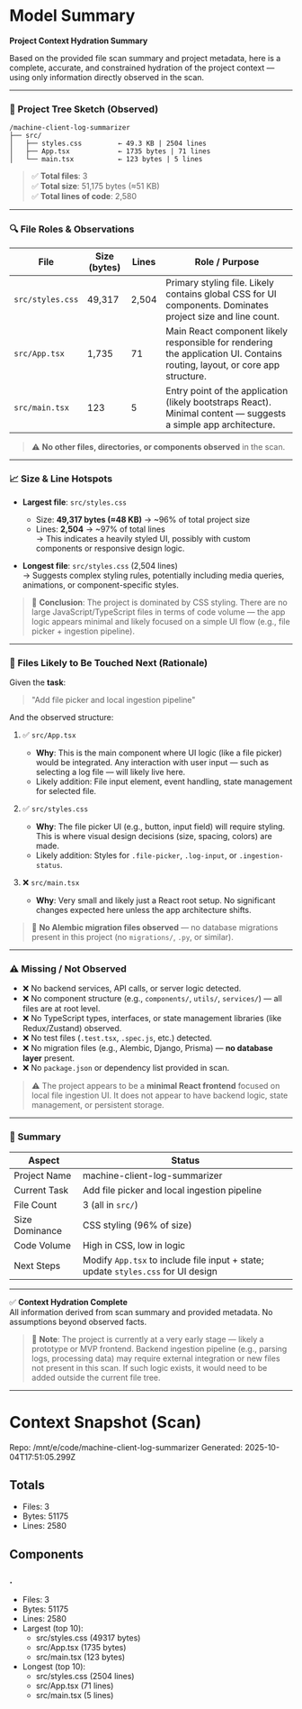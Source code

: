 # Model Summary

**Project Context Hydration Summary**

Based on the provided file scan summary and project metadata, here is a complete, accurate, and constrained hydration of the project context — using only information directly observed in the scan.

---

### 📁 Project Tree Sketch (Observed)

```
/machine-client-log-summarizer
├── src/
│   ├── styles.css         ← 49.3 KB | 2504 lines
│   ├── App.tsx            ← 1735 bytes | 71 lines
│   └── main.tsx           ← 123 bytes | 5 lines
```

> ✅ **Total files**: 3  
> ✅ **Total size**: 51,175 bytes (≈51 KB)  
> ✅ **Total lines of code**: 2,580

---

### 🔍 File Roles & Observations

| File | Size (bytes) | Lines | Role / Purpose |
|------|--------------|-------|----------------|
| `src/styles.css` | 49,317 | 2,504 | Primary styling file. Likely contains global CSS for UI components. Dominates project size and line count. |
| `src/App.tsx` | 1,735 | 71 | Main React component likely responsible for rendering the application UI. Contains routing, layout, or core app structure. |
| `src/main.tsx` | 123 | 5 | Entry point of the application (likely bootstraps React). Minimal content — suggests a simple app architecture. |

> ⚠️ **No other files, directories, or components observed** in the scan.

---

### 📈 Size & Line Hotspots

- **Largest file**: `src/styles.css`  
  - Size: **49,317 bytes (≈48 KB)** → ~96% of total project size  
  - Lines: **2,504** → ~97% of total lines  
  → This indicates a heavily styled UI, possibly with custom components or responsive design logic.

- **Longest file**: `src/styles.css` (2,504 lines)  
  → Suggests complex styling rules, potentially including media queries, animations, or component-specific styles.

> 📌 **Conclusion**: The project is dominated by CSS styling. There are no large JavaScript/TypeScript files in terms of code volume — the app logic appears minimal and likely focused on a simple UI flow (e.g., file picker + ingestion pipeline).

---

### 🔎 Files Likely to Be Touched Next (Rationale)

Given the **task**:
> "Add file picker and local ingestion pipeline"

And the observed structure:

1. ✅ `src/App.tsx`  
   - **Why**: This is the main component where UI logic (like a file picker) would be integrated. Any interaction with user input — such as selecting a log file — will likely live here.
   - Likely addition: File input element, event handling, state management for selected file.

2. ✅ `src/styles.css`  
   - **Why**: The file picker UI (e.g., button, input field) will require styling. This is where visual design decisions (size, spacing, colors) are made.
   - Likely addition: Styles for `.file-picker`, `.log-input`, or `.ingestion-status`.

3. ❌ `src/main.tsx`  
   - **Why**: Very small and likely just a React root setup. No significant changes expected here unless the app architecture shifts.

> 🚫 **No Alembic migration files observed** — no database migrations present in this project (no `migrations/`, `.py`, or similar).

---

### ⚠️ Missing / Not Observed

- ❌ No backend services, API calls, or server logic detected.
- ❌ No component structure (e.g., `components/`, `utils/`, `services/`) — all files are at root level.
- ❌ No TypeScript types, interfaces, or state management libraries (like Redux/Zustand) observed.
- ❌ No test files (`.test.tsx`, `.spec.js`, etc.) detected.
- ❌ No migration files (e.g., Alembic, Django, Prisma) — **no database layer** present.
- ❌ No `package.json` or dependency list provided in scan.

> ⚠️ The project appears to be a **minimal React frontend** focused on local file ingestion UI. It does not appear to have backend logic, state management, or persistent storage.

---

### 📝 Summary

| Aspect | Status |
|-------|--------|
| Project Name | machine-client-log-summarizer |
| Current Task | Add file picker and local ingestion pipeline |
| File Count | 3 (all in `src/`) |
| Size Dominance | CSS styling (96% of size) |
| Code Volume | High in CSS, low in logic |
| Next Steps | Modify `App.tsx` to include file input + state; update `styles.css` for UI design |

---

✅ **Context Hydration Complete**  
All information derived from scan summary and provided metadata. No assumptions beyond observed facts.

> 🚨 **Note**: The project is currently at a very early stage — likely a prototype or MVP frontend. Backend ingestion pipeline (e.g., parsing logs, processing data) may require external integration or new files not present in this scan. If such logic exists, it would need to be added outside the current file tree.

---

# Context Snapshot (Scan)

Repo: /mnt/e/code/machine-client-log-summarizer
Generated: 2025-10-04T17:51:05.299Z

## Totals
- Files: 3
- Bytes: 51175
- Lines: 2580

## Components
### .
- Files: 3
- Bytes: 51175
- Lines: 2580
- Largest (top 10):
  - src/styles.css (49317 bytes)
  - src/App.tsx (1735 bytes)
  - src/main.tsx (123 bytes)
- Longest (top 10):
  - src/styles.css (2504 lines)
  - src/App.tsx (71 lines)
  - src/main.tsx (5 lines)
